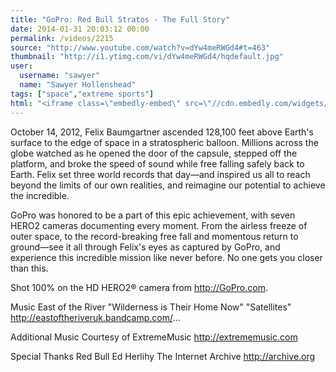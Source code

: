 ```yaml
---
title: "GoPro: Red Bull Stratos - The Full Story"
date: 2014-01-31 20:03:12 00:00
permalink: /videos/2215
source: "http://www.youtube.com/watch?v=dYw4meRWGd4#t=463"
thumbnail: "http://i1.ytimg.com/vi/dYw4meRWGd4/hqdefault.jpg"
user:
  username: "sawyer"
  name: "Sawyer Hollenshead"
tags: ["space","extreme sports"]
html: "<iframe class=\"embedly-embed\" src=\"//cdn.embedly.com/widgets/media.html?src=http%3A%2F%2Fwww.youtube.com%2Fembed%2FdYw4meRWGd4%3Fwmode%3Dtransparent%26feature%3Doembed%26start%3D463&url=http%3A%2F%2Fwww.youtube.com%2Fwatch%3Fv%3DdYw4meRWGd4&image=http%3A%2F%2Fi1.ytimg.com%2Fvi%2FdYw4meRWGd4%2Fhqdefault.jpg&key=950020ba825211e1a0764040d3dc5c07&type=text%2Fhtml&schema=youtube\" width=\"854\" height=\"480\" scrolling=\"no\" frameborder=\"0\" allowfullscreen></iframe>"
---
```


October 14, 2012, Felix Baumgartner ascended 128,100 feet above Earth's surface to the edge of space in a stratospheric balloon. Millions across the globe watched as he opened the door of the capsule, stepped off the platform, and broke the speed of sound while free falling safely back to Earth. Felix set three world records that day—and inspired us all to reach beyond the limits of our own realities, and reimagine our potential to achieve the incredible. 
 
GoPro was honored to be a part of this epic achievement, with seven HERO2 cameras documenting every moment. From the airless freeze of outer space, to the record-breaking free fall and momentous return to ground—see it all through Felix's eyes as captured by GoPro, and experience this incredible mission like never before. No one gets you closer than this.

Shot 100% on the HD HERO2® camera from http://GoPro.com.

Music
East of the River
"Wilderness is Their Home Now"
"Satellites"
http://eastoftheriveruk.bandcamp.com/...

Additional Music Courtesy of ExtremeMusic
http://extrememusic.com 

Special Thanks
Red Bull
Ed Herlihy
The Internet Archive
http://archive.org